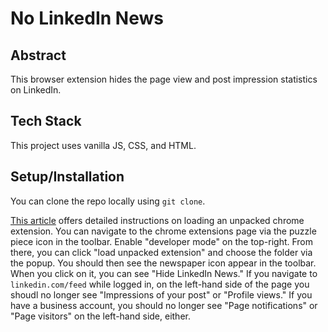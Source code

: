 # No LinkedIn News

## Abstract
This browser extension hides the page view and post impression statistics on LinkedIn.

## Tech Stack
This project uses vanilla JS, CSS, and HTML.

## Setup/Installation
You can clone the repo locally using `git clone`.

[This article](https://developer.chrome.com/docs/extensions/mv3/getstarted/development-basics/#load-unpacked) offers detailed instructions on loading an unpacked chrome extension. You can navigate to the chrome extensions page via the puzzle piece icon in the toolbar. Enable "developer mode" on the top-right. From there, you can click "load unpacked extension" and choose the folder via the popup. You should then see the newspaper icon appear in the toolbar. When you click on it, you can see "Hide LinkedIn News." If you navigate to `linkedin.com/feed` while logged in, on the left-hand side of the page you shoudl no longer see "Impressions of your post" or "Profile views." If you have a business account, you should no longer see "Page notifications" or "Page visitors" on the left-hand side, either.



